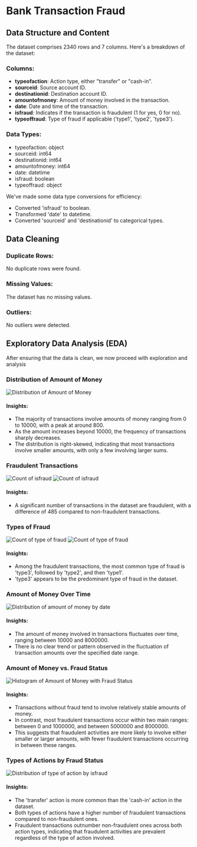 <!DOCTYPE html>
<html lang="en">
<head>
    <meta charset="UTF-8">
    <meta name="viewport" content="width=device-width, initial-scale=1.0">
</head>

<body>
    <h1>Bank Transaction Fraud</h1>
    <h2>Data Structure and Content</h2>
    <p>The dataset comprises 2340 rows and 7 columns. Here's a breakdown of the dataset:</p>
    <h3>Columns:</h3>
    <ul>
        <li><strong>typeofaction</strong>: Action type, either "transfer" or "cash-in".</li>
        <li><strong>sourceid</strong>: Source account ID.</li>
        <li><strong>destinationid</strong>: Destination account ID.</li>
        <li><strong>amountofmoney</strong>: Amount of money involved in the transaction.</li>
        <li><strong>date</strong>: Date and time of the transaction.</li>
        <li><strong>isfraud</strong>: Indicates if the transaction is fraudulent (1 for yes, 0 for no).</li>
        <li><strong>typeoffraud</strong>: Type of fraud if applicable ('type1', 'type2', 'type3').</li>
    </ul>
    <h3>Data Types:</h3>
    <ul>
        <li>typeofaction: object</li>
        <li>sourceid: int64</li>
        <li>destinationid: int64</li>
        <li>amountofmoney: int64</li>
        <li>date: datetime</li>
        <li>isfraud: boolean</li>
        <li>typeoffraud: object</li>
    </ul>
    <p>We've made some data type conversions for efficiency:</p>
    <ul>
        <li>Converted 'isfraud' to boolean.</li>
        <li>Transformed 'date' to datetime.</li>
        <li>Converted 'sourceid' and 'destinationid' to categorical types.</li>
    </ul>
    <h2>Data Cleaning</h2>
    <h3>Duplicate Rows:</h3>
    <p>No duplicate rows were found.</p>
    <h3>Missing Values:</h3>
    <p>The dataset has no missing values.</p>
    <h3>Outliers:</h3>
    <p>No outliers were detected.</p>
    <h2>Exploratory Data Analysis (EDA)</h2>
    <p>After ensuring that the data is clean, we now proceed with exploration and analysis</p>
    <h3>Distribution of Amount of Money</h3>
    <img src="images/distribution_amountofmoney.png" alt="Distribution of Amount of Money">
    <h4>Insights:</h4>
    <ul>
        <li>The majority of transactions involve amounts of money ranging from 0 to 10000, with a peak at around 800.</li>
        <li>As the amount increases beyond 10000, the frequency of transactions sharply decreases.</li>
        <li>The distribution is right-skewed, indicating that most transactions involve smaller amounts, with only a few involving larger sums.</li>
    </ul>
    <h3>Fraudulent Transactions</h3>
    <img src="images/count_isfraud.png" alt="Count of isfraud">
    <img src="images/count_isfraud_pie.png" alt="Count of isfraud">
    <h4>Insights:</h4>
    <ul>
        <li>A significant number of transactions in the dataset are fraudulent, with a difference of 485 compared to non-fraudulent transactions.</li>
    </ul>
    <h3>Types of Fraud</h3>
    <img src="images/count_typeoffraud.png" alt="Count of type of fraud">
    <img src="images/count_typeoffraud_pie.png" alt="Count of type of fraud">
    <h4>Insights:</h4>
    <ul>
        <li>Among the fraudulent transactions, the most common type of fraud is 'type3', followed by 'type2', and then 'type1'.</li>
        <li>'type3' appears to be the predominant type of fraud in the dataset.</li>
    </ul>
    <h3>Amount of Money Over Time</h3>
    <img src="images/distribution_amountofmoney_date.png" alt="Distribution of amount of money by date">
    <h4>Insights:</h4>
    <ul>
        <li>The amount of money involved in transactions fluctuates over time, ranging between 10000 and 8000000.</li>
        <li>There is no clear trend or pattern observed in the fluctuation of transaction amounts over the specified date range.</li>
    </ul>
    <h3>Amount of Money vs. Fraud Status</h3>
    <img src="images/histogram_amountofmoney_fraud.png" alt="Histogram of Amount of Money with Fraud Status">
    <h4>Insights:</h4>
    <ul>
        <li>Transactions without fraud tend to involve relatively stable amounts of money.</li>
        <li>In contrast, most fraudulent transactions occur within two main ranges: between 0 and 1000000, and between 5000000 and 8000000.</li>
        <li>This suggests that fraudulent activities are more likely to involve either smaller or larger amounts, with fewer fraudulent transactions occurring in between these ranges.</li>
    </ul>
    <h3>Types of Actions by Fraud Status</h3>
    <img src="images/distribution_typeofaction_isfraud.png" alt="Distribution of type of action by isfraud">
    <h4>Insights:</h4>
    <ul>
        <li>The 'transfer' action is more common than the 'cash-in' action in the dataset.</li>
        <li>Both types of actions have a higher number of fraudulent transactions compared to non-fraudulent ones.</li>
        <li>Fraudulent transactions outnumber non-fraudulent ones across both action types, indicating that fraudulent activities are prevalent regardless of the type of action involved.</li>
    </ul>
  
</body>

</html>
